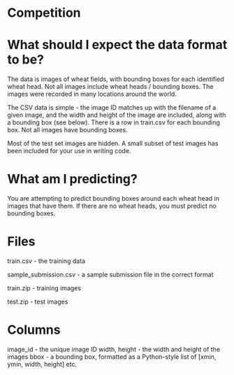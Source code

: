 # Competition 

# What should I expect the data format to be?
The data is images of wheat fields, with bounding boxes for each identified wheat head. Not all images include wheat heads / bounding boxes. The images were recorded in many locations around the world.

The CSV data is simple - the image ID matches up with the filename of a given image, and the width and height of the image are included, along with a bounding box (see below). There is a row in train.csv for each bounding box. Not all images have bounding boxes.

Most of the test set images are hidden. A small subset of test images has been included for your use in writing code.

# What am I predicting?
You are attempting to predict bounding boxes around each wheat head in images that have them. If there are no wheat heads, you must predict no bounding boxes.

# Files
train.csv - the training data

sample_submission.csv - a sample submission file in the correct format

train.zip - training images

test.zip - test images

# Columns
image_id - the unique image ID
width, height - the width and height of the images
bbox - a bounding box, formatted as a Python-style list of [xmin, ymin, width, height]
etc.
